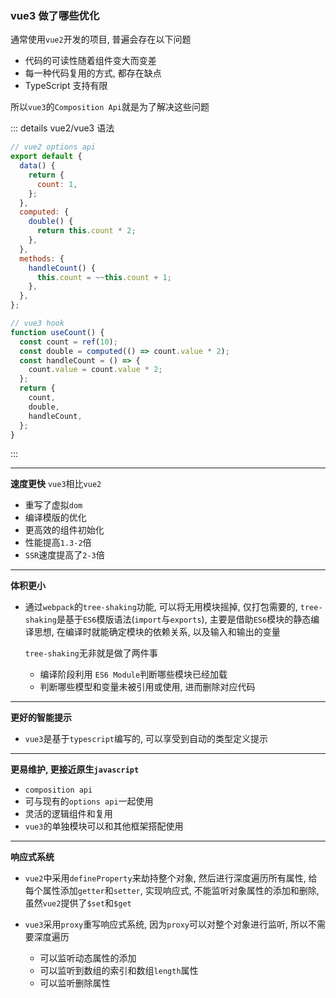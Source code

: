 ### vue3 做了哪些优化

通常使用`vue2`开发的项目, 普遍会存在以下问题

- 代码的可读性随着组件变大而变差
- 每一种代码复用的方式, 都存在缺点
- TypeScript 支持有限

所以`vue3`的`Composition Api`就是为了解决这些问题

::: details vue2/vue3 语法

```javascript
// vue2 options api
export default {
  data() {
    return {
      count: 1,
    };
  },
  computed: {
    double() {
      return this.count * 2;
    },
  },
  methods: {
    handleCount() {
      this.count = ~~this.count + 1;
    },
  },
};

// vue3 hook
function useCount() {
  const count = ref(10);
  const double = computed(() => count.value * 2);
  const handleCount = () => {
    count.value = count.value * 2;
  };
  return {
    count,
    double,
    handleCount,
  };
}
```

:::

---

**速度更快**
`vue3`相比`vue2`

- 重写了虚拟`dom`
- 编译模版的优化
- 更高效的组件初始化
- 性能提高`1.3-2`倍
- `SSR`速度提高了`2-3`倍

---

**体积更小**

- 通过`webpack`的`tree-shaking`功能, 可以将无用模块摇掉, 仅打包需要的, `tree-shaking`是基于`ES6`模版语法(`import`与`exports`), 主要是借助`ES6`模块的静态编译思想, 在编译时就能确定模块的依赖关系, 以及输入和输出的变量

  `tree-shaking`无非就是做了两件事

  - 编译阶段利用 `ES6 Module`判断哪些模块已经加载
  - 判断哪些模型和变量未被引用或使用, 进而删除对应代码

---

**更好的智能提示**

- `vue3`是基于`typescript`编写的, 可以享受到自动的类型定义提示

---

**更易维护, 更接近原生`javascript`**

- `composition api`
- 可与现有的`options api`一起使用
- 灵活的逻辑组件和复用
- `vue3`的单独模块可以和其他框架搭配使用

---

**响应式系统**

- `vue2`中采用`defineProperty`来劫持整个对象, 然后进行深度遍历所有属性, 给每个属性添加`getter`和`setter`, 实现响应式, 不能监听对象属性的添加和删除, 虽然`vue2`提供了`$set`和`$get`

- `vue3`采用`proxy`重写响应式系统, 因为`proxy`可以对整个对象进行监听, 所以不需要深度遍历
  - 可以监听动态属性的添加
  - 可以监听到数组的索引和数组`length`属性
  - 可以监听删除属性
